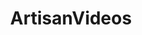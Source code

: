 ---
title: ArtisanVideos
crosslinks:
- woodworking
- videos
- xkcd
- restofthefuckingowl
- homestead
- chefknives
- iamveryculinary
- DIY
- IAmA
- gameofthrones
- todayilearned
- gatekeeping
- explainlikeimfive
- synthesizers
- livven
- mealtimevideos
- goodyearwelt
- cardistry
- VideosWithoutSpeech
- AskReddit
---
